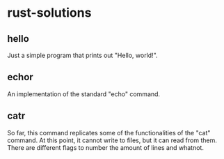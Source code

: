 # rust-solutions

## hello
Just a simple program that prints out "Hello, world!".

## echor
An implementation of the standard "echo" command.

## catr
So far, this command replicates some of the functionalities of the "cat" command. At this point, it cannot write to files, but it can read from them. There are different flags to number the amount of lines and whatnot.


